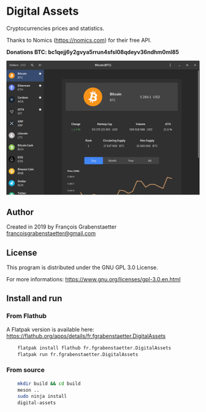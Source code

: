 # Digital Assets

Cryptocurrencies prices and statistics.

Thanks to Nomics (https://nomics.com) for their free API.

**Donations BTC: bc1qejj6y2gvya5rrun4sfsl08qdeyv36ndhm0ml85**

![Screenshot of Digital Assets](screenshot.png)

## Author

Created in 2019 by François Grabenstaetter <francoisgrabenstaetter@gmail.com>

## License

This program is distributed under the GNU GPL 3.0 License.

For more informations: https://www.gnu.org/licenses/gpl-3.0.en.html

## Install and run

### From Flathub

A Flatpak version is available here: https://flathub.org/apps/details/fr.fgrabenstaetter.DigitalAssets

```bash
	flatpak install flathub fr.fgrabenstaetter.DigitalAssets
	flatpak run fr.fgrabenstaetter.DigitalAssets
```

### From source

```bash
	mkdir build && cd build
	meson ..
	sudo ninja install
	digital-assets
```
